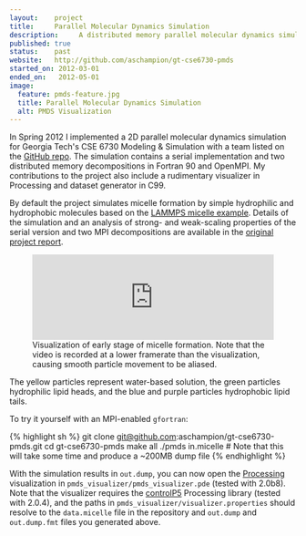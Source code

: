```yaml
---
layout:    project
title:     Parallel Molecular Dynamics Simulation
description:     A distributed memory parallel molecular dynamics simulation of micelle formation.
published: true
status:    past
website:   http://github.com/aschampion/gt-cse6730-pmds
started_on: 2012-03-01
ended_on:   2012-05-01
image:
  feature: pmds-feature.jpg
  title: Parallel Molecular Dynamics Simulation
  alt: PMDS Visualization
---
```

In Spring 2012 I implemented a 2D parallel molecular dynamics simulation for Georgia Tech's CSE 6730 Modeling & Simulation with a team listed on the [GitHub repo](http://github.com/aschampion/gt-cse6730-pmds). The simulation contains a serial implementation and two distributed memory decompositions in Fortran 90 and OpenMPI. My contributions to the project also include a rudimentary visualizer in Processing and dataset generator in C99.

By default the project simulates micelle formation by simple hydrophilic and hydrophobic molecules based on the [LAMMPS micelle example](http://lammps.sandia.gov/doc/Section_example.html). Details of the simulation and an analysis of strong- and weak-scaling properties of the serial version and two MPI decompositions are available in the [original project report](http://rawgit.com/aschampion/gt-cse6730-pmds/master/doc/report.pdf).

<figure>
	<iframe name='quickcast' src='http://quick.as/embed/bzorulen' scrolling='no' frameborder='0' width='100%' allowfullscreen></iframe><script src='http://quick.as/embed/script/1.37'></script>
	<figcaption>Visualization of early stage of micelle formation. Note that the video is recorded at a lower framerate than the visualization, causing smooth particle movement to be aliased.</figcaption>
</figure>

The yellow particles represent water-based solution, the green particles hydrophilic lipid heads, and the blue and purple particles hydrophobic lipid tails.

To try it yourself with an MPI-enabled `gfortran`:

{% highlight sh %}
git clone git@github.com:aschampion/gt-cse6730-pmds.git
cd gt-cse6730-pmds
make all
./pmds in.micelle # Note that this will take some time and produce a ~200MB dump file
{% endhighlight %}

With the simulation results in `out.dump`, you can now open the [Processing](http://www.processing.org/) visualization in `pmds_visualizer/pmds_visualizer.pde` (tested with 2.0b8). Note that the visualizer requires the [controlP5](http://www.sojamo.de/libraries/controlP5/) Processing library (tested with 2.0.4), and the paths in `pmds_visualizer/visualizer.properties` should resolve to the `data.micelle` file in the repository and `out.dump` and `out.dump.fmt` files you generated above.
